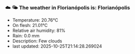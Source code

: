 ### ☁️ 🌤️  The weather in Florianópolis is: Florianópolis

- Temperature: 20.76°C
- On flesh: 21.01°C
- Relative air humidity: 81%
- Rain: 0.0 mm
- Description: Few clouds
- last updated: 2025-10-25T21:14:28.269024
